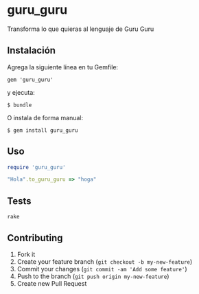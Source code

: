 # guru_guru

Transforma lo que quieras al lenguaje de Guru Guru

## Instalación

Agrega la siguiente línea en tu Gemfile:

    gem 'guru_guru'

y ejecuta:

    $ bundle

O instala de forma manual:

    $ gem install guru_guru

## Uso

```ruby
require 'guru_guru'

"Hola".to_guru_guru => "hoga"

```


## Tests
```
rake
```

## Contributing
1. Fork it
2. Create your feature branch (`git checkout -b my-new-feature`)
3. Commit your changes (`git commit -am 'Add some feature'`)
4. Push to the branch (`git push origin my-new-feature`)
5. Create new Pull Request


